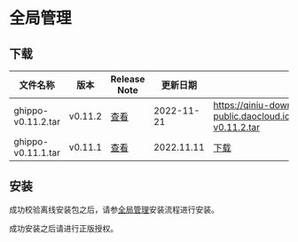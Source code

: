 # 全局管理

## 下载

| 文件名称 | 版本 | Release Note | 更新日期 | 下载安装包 |
| ---- | ---- | ---- | ---- | ---- |
| ghippo-v0.11.2.tar | v0.11.2 | [查看](../../ghippo/03ProdictBrief/releasenote.md) | 2022-11-21 | https://qiniu-download-public.daocloud.io/DaoCloud_Enterprise/ghippo/ghippo-v0.11.2.tar |
| ghippo-v0.11.1.tar | v0.11.1 | [查看](FIXME:) | 2022.11.11 | [下载](FIXME:) |

## 安装

成功校验离线安装包之后，请参[全局管理](FIXME:)安装流程进行安装。

成功安装之后请进行正版授权。

